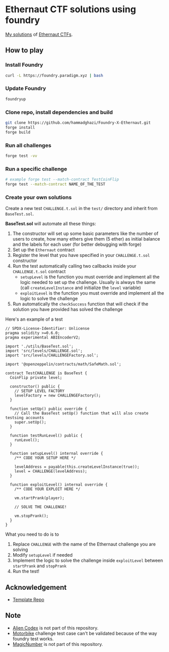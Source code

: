 # Ethernaut CTF solutions using foundry

[My solutions](https://github.com/hammadghazi/Foundry-X-Ethernaut/tree/main/test) of [Ethernaut CTFs](https://ethernaut.openzeppelin.com/).



## How to play

### Install Foundry

```bash
curl -L https://foundry.paradigm.xyz | bash
```

### Update Foundry

```bash
foundryup
```

### Clone repo, install dependencies and build

```bash
git clone https://github.com/hammadghazi/Foundry-X-Ethernaut.git
forge install
forge build
```

### Run all challenges

```bash
forge test -vv
```

### Run a specific challenge

```bash
# example forge test --match-contract TestCoinFlip
forge test --match-contract NAME_OF_THE_TEST
```

### Create your own solutions

Create a new test `CHALLENGE.t.sol` in the `test/` directory and inherit from `BaseTest.sol`.

**BaseTest.sol** will automate all these things:

1. The constructor will set up some basic parameters like the number of users to create, how many ethers give them (5 ether) as initial balance and the labels for each user (for better debugging with forge)
2. Set up the `Ethernaut` contract
3. Register the level that you have specified in your `CHALLENGE.t.sol` constructor
4. Run the test automatically calling two callbacks inside your `CHALLENGE.t.sol` contract
   - `setupLevel` is the function you must override and implement all the logic needed to set up the challenge. Usually is always the same (call `createLevelInstance` and initialize the `level` variable)
   - `exploitLevel` is the function you must override and implement all the logic to solve the challenge
5. Run automatically the `checkSuccess` function that will check if the solution you have provided has solved the challenge

Here's an example of a test

```solidity
// SPDX-License-Identifier: Unlicense
pragma solidity >=0.6.0;
pragma experimental ABIEncoderV2;

import './utils/BaseTest.sol';
import 'src/levels/CHALLENGE.sol';
import 'src/levels/CHALLENGEFactory.sol';

import '@openzeppelin/contracts/math/SafeMath.sol';

contract TestCHALLENGE is BaseTest {
  CoinFlip private level;

  constructor() public {
    // SETUP LEVEL FACTORY
    levelFactory = new CHALLENGEFactory();
  }

  function setUp() public override {
    // Call the BaseTest setUp() function that will also create testsing accounts
    super.setUp();
  }

  function testRunLevel() public {
    runLevel();
  }

  function setupLevel() internal override {
    /** CODE YOUR SETUP HERE */

    levelAddress = payable(this.createLevelInstance(true));
    level = CHALLENGE(levelAddress);
  }

  function exploitLevel() internal override {
    /** CODE YOUR EXPLOIT HERE */

    vm.startPrank(player);

    // SOLVE THE CHALLENGE!

    vm.stopPrank();
  }
}

```

What you need to do is to

1. Replace `CHALLENGE` with the name of the Ethernaut challenge you are solving
2. Modify `setupLevel` if needed
3. Implement the logic to solve the challenge inside `exploitLevel` between `startPrank` and `stopPrank`
4. Run the test!

## Acknowledgement

- [Template Repo](https://github.com/StErMi/foundry-ethernaut)

## Note

- [Alien Codex](https://ethernaut.openzeppelin.com/level/0xda5b3Fb76C78b6EdEE6BE8F11a1c31EcfB02b272) is not part of this repository.
- [Motorbike](https://ethernaut.openzeppelin.com/level/0x58Ab506795EC0D3bFAE4448122afa4cDE51cfdd2) challenge test case can't be validated because of the way foundry test works.
- [MagicNumber](https://ethernaut.openzeppelin.com/level/0xaCB258afa213Db8E0007459f5d3851c112d2fA8d) is not part of this repository.

